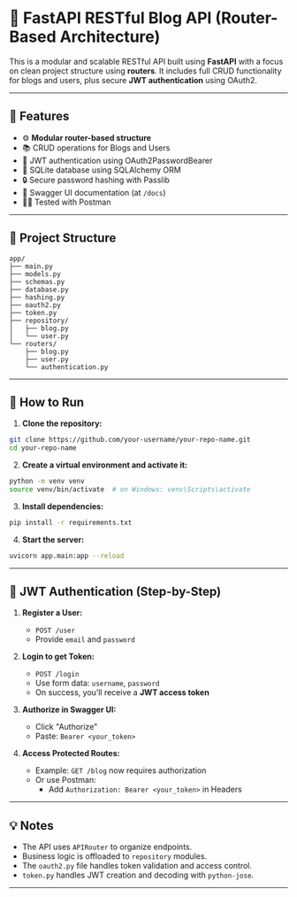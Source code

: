 # 🍍 FastAPI RESTful Blog API (Router-Based Architecture)

This is a modular and scalable RESTful API built using **FastAPI** with a focus on clean project structure using **routers**. It includes full CRUD functionality for blogs and users, plus secure **JWT authentication** using OAuth2.

---

## 🚀 Features

- ⚙️ **Modular router-based structure**
- 📚 CRUD operations for Blogs and Users
- 🔐 JWT authentication using OAuth2PasswordBearer
- 💾 SQLite database using SQLAlchemy ORM
- 🔒 Secure password hashing with Passlib
- 🧪 Swagger UI documentation (at `/docs`)
- 🧑‍💻 Tested with Postman

---

## 📁 Project Structure

```
app/
├── main.py
├── models.py
├── schemas.py
├── database.py
├── hashing.py
├── oauth2.py
├── token.py
├── repository/
│   ├── blog.py
│   └── user.py
└── routers/
    ├── blog.py
    ├── user.py
    └── authentication.py
```

---

## 🔧 How to Run

1. **Clone the repository:**

```bash
git clone https://github.com/your-username/your-repo-name.git
cd your-repo-name
```

2. **Create a virtual environment and activate it:**

```bash
python -m venv venv
source venv/bin/activate  # on Windows: venv\Scripts\activate
```

3. **Install dependencies:**

```bash
pip install -r requirements.txt
```

4. **Start the server:**

```bash
uvicorn app.main:app --reload
```

---

## 🔑 JWT Authentication (Step-by-Step)

1. **Register a User:**
   - `POST /user`
   - Provide `email` and `password`

2. **Login to get Token:**
   - `POST /login`
   - Use form data: `username`, `password`
   - On success, you’ll receive a **JWT access token**

3. **Authorize in Swagger UI:**
   - Click "Authorize"
   - Paste: `Bearer <your_token>`

4. **Access Protected Routes:**
   - Example: `GET /blog` now requires authorization
   - Or use Postman:
     - Add `Authorization: Bearer <your_token>` in Headers

---

## 💡 Notes

- The API uses `APIRouter` to organize endpoints.
- Business logic is offloaded to `repository` modules.
- The `oauth2.py` file handles token validation and access control.
- `token.py` handles JWT creation and decoding with `python-jose`.

---


